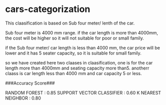 # cars-categorization

This claasification is based on Sub four meter/ lenth of the car.

Sub four meter is 4000 mm range.
if the car length is more than 4000mm, the cost will be higher so
it will not suitable for poor or small family.

if the Sub four meter/ car length is less than 4000 mm,
the car price will be lower and it has 5 seater capacity,
so it is suitable for small family.

so we have created here two claases in claasification, one is for the 
car length more than 4000mm and seating capacity more than5.
 anotherr claass is car length less than 4000 mm and car capacity 5 or less.

###Accuracy Score###

RANDOM FOREST :  0.85
SUPPORT VECTOR CLASSIFIER : 0.60
K NEAREST NEIGHBOR : 0.80
